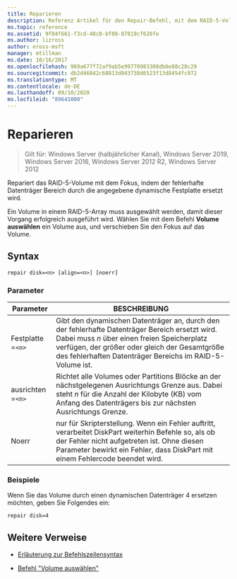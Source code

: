 ```yaml
---
title: Reparieren
description: Referenz Artikel für den Repair-Befehl, mit dem RAID-5-Volumes repariert werden, indem der fehlerhafte Datenträger Bereich durch einen angegebenen dynamischen Datenträger ersetzt wird.
ms.topic: reference
ms.assetid: 9f84f661-f3cd-48c8-bf08-87819cf626fe
ms.author: lizross
author: eross-msft
manager: mtillman
ms.date: 10/16/2017
ms.openlocfilehash: 969a677f72af9ab5e99770983308db6e88c28c29
ms.sourcegitcommit: db2d46842c68813d043738d6523f13d8454fc972
ms.translationtype: MT
ms.contentlocale: de-DE
ms.lasthandoff: 09/10/2020
ms.locfileid: "89641000"
---
```

# <a name="repair"></a>Reparieren

> Gilt für: Windows Server (halbjährlicher Kanal), Windows Server 2019, Windows Server 2016, Windows Server 2012 R2, Windows Server 2012

Repariert das RAID-5-Volume mit dem Fokus, indem der fehlerhafte Datenträger Bereich durch die angegebene dynamische Festplatte ersetzt wird.

Ein Volume in einem RAID-5-Array muss ausgewählt werden, damit dieser Vorgang erfolgreich ausgeführt wird. Wählen Sie mit dem Befehl **Volume auswählen** ein Volume aus, und verschieben Sie den Fokus auf das Volume.

## <a name="syntax"></a>Syntax

```
repair disk=<n> [align=<n>] [noerr]
```

### <a name="parameters"></a>Parameter

| Parameter | BESCHREIBUNG |
|--|--|
| Festplatte =`<n>` | Gibt den dynamischen Datenträger an, durch den der fehlerhafte Datenträger Bereich ersetzt wird. Dabei muss *n* über einen freien Speicherplatz verfügen, der größer oder gleich der Gesamtgröße des fehlerhaften Datenträger Bereichs im RAID-5-Volume ist. |
| ausrichten =`<n>` | Richtet alle Volumes oder Partitions Blöcke an der nächstgelegenen Ausrichtungs Grenze aus. Dabei steht *n* für die Anzahl der Kilobyte (KB) vom Anfang des Datenträgers bis zur nächsten Ausrichtungs Grenze. |
| Noerr | nur für Skripterstellung. Wenn ein Fehler auftritt, verarbeitet DiskPart weiterhin Befehle so, als ob der Fehler nicht aufgetreten ist. Ohne diesen Parameter bewirkt ein Fehler, dass DiskPart mit einem Fehlercode beendet wird. |

### <a name="examples"></a>Beispiele

Wenn Sie das Volume durch einen dynamischen Datenträger 4 ersetzen möchten, geben Sie Folgendes ein:

```
repair disk=4
```

## <a name="additional-references"></a>Weitere Verweise

- [Erläuterung zur Befehlszeilensyntax](command-line-syntax-key.md)

- [Befehl "Volume auswählen"](select-volume.md)